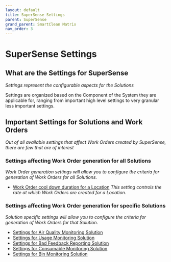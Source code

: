 ```yaml
---
layout: default
title: SuperSense Settings
parent: SuperSense
grand_parent: SmartClean Matrix
nav_order: 3
---
```

# SuperSense Settings

## What are the Settings for SuperSense
*Settings represent the configurable aspects for the Solutions*

Settings are organized based on the Component of the System they are applicable for, ranging from 
important high level settings to very granular less important settings.

## Important Settings for Solutions and Work Orders
*Out of all available settings that affect Work Orders created by SuperSense, there are few that are of interest*

### Settings affecting Work Order generation for all Solutions
*Work Order generation settings will allow you to configure the criteria for generation of Work Orders for all Solutions.*

- [Work Order cool down duration for a Location]()
    *This setting controls the rate at which Work Orders are created for a Location.*

### Settings affecting Work Order generation for specific Solutions
*Solution specific settings will allow you to configure the criteria for generation of Work Orders for that Solution.*

- [Settings for Air Quality Monitoring Solution](/vcs_aq_settings.html)
- [Settings for Usage Monitoring Solution](/vcs_pc_settings.html)
- [Settings for Bad Feedback Reporting Solution](/vcs_fd_settings.html)
- [Settings for Consumable Monitoring Solution](/vcs_cmd_settings.html)
- [Settings for Bin Monitoring Solution]()